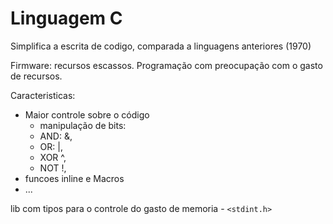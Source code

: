 # Linguagem C

Simplifica a escrita de codigo, comparada a linguagens anteriores (1970)

Firmware: recursos escassos. Programação com preocupação com o gasto de recursos.

Caracteristicas:
- Maior controle sobre o código 
  - manipulação de bits:
  - AND: &, 
  - OR: |, 
  - XOR ^, 
  - NOT !,
- funcoes inline e Macros
- ...

lib com tipos para o controle do gasto de memoria - `<stdint.h>`
